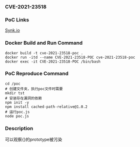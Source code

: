 ### CVE-2021-23518

### PoC Links 
[Synk.io](https://security.snyk.io/vuln/SNYK-JS-CACHEDPATHRELATIVE-2342653)

### Docker Build and Run Command
```shell
docker build -t cve-2021-23518-poc . 
docker run -itd --name CVE-2021-23518-POC cve-2021-23518-poc 
docker exec -it CVE-2021-23518-POC /bin/bash
```

### PoC Reproduce Command
```shell
cd /poc
# 创建文件夹，执行poc文件时需要
mkdir tst
# 安装存在漏洞的依赖
npm init -y
npm install cached-path-relative@1.0.2
# 运行poc.js
node poc.js
```

### Description
可以观察{}的prototype被污染



